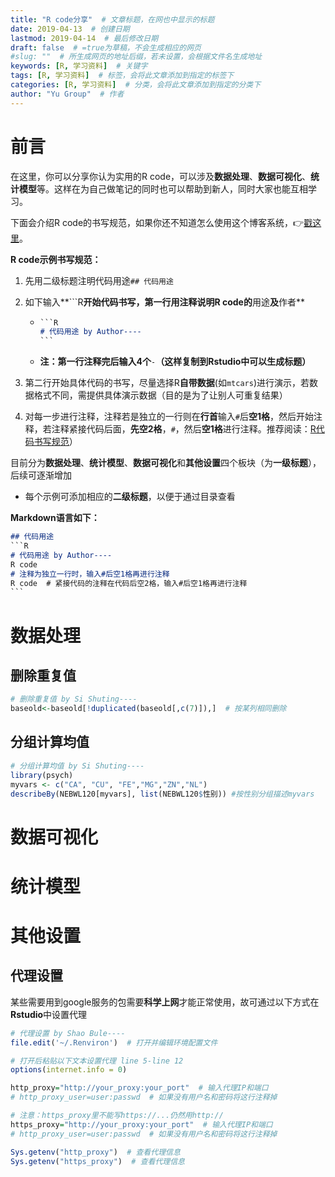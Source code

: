 ```yaml
---
title: "R code分享"  # 文章标题，在网也中显示的标题
date: 2019-04-13  # 创建日期
lastmod: 2019-04-14  # 最后修改日期
draft: false  # =true为草稿，不会生成相应的网页
#slug: ""  # 所生成网页的地址后缀，若未设置，会根据文件名生成地址
keywords: [R, 学习资料]  # 关键字
tags: [R, 学习资料]  # 标签，会将此文章添加到指定的标签下
categories: [R, 学习资料]  # 分类，会将此文章添加到指定的分类下
author: "Yu Group"  # 作者
---
```


# 前言

在这里，你可以分享你认为实用的R code，可以涉及**数据处理**、**数据可视化**、**统计模型**等。这样在为自己做笔记的同时也可以帮助到新人，同时大家也能互相学习。

下面会介绍R code的书写规范，如果你还不知道怎么使用这个博客系统，:point_right:[戳这里](/post/all/about-the-site)。

**R code示例书写规范：**

1. 先用二级标题注明代码用途`## 代码用途`

2. 如下输入**```R**开始代码书写，第一行用注释说明R code的**用途**及**作者**

   - ```markdown
     ​```R
     # 代码用途 by Author---- 
     ​```
     ```

   - **注：第一行注释完后输入4个**`-`**（这样复制到Rstudio中可以生成标题）**

3. 第二行开始具体代码的书写，尽量选择R**自带数据**(如`mtcars`)进行演示，若数据格式不同，需提供具体演示数据（目的是为了让别人可重复结果）

4. 对每一步进行注释，注释若是独立的一行则在**行首**输入`#`后**空1格**，然后开始注释，若注释紧接代码后面，**先空2格**，`#`，然后**空1格**进行注释。推荐阅读：[R代码书写规范](<https://google.github.io/styleguide/Rguide.xml>)）

目前分为**数据处理**、**统计模型**、**数据可视化**和**其他设置**四个板块（为**一级标题**），后续可逐渐增加  

- 每个示例可添加相应的**二级标题**，以便于通过目录查看

**Markdown语言如下：**

```markdown
## 代码用途
​```R
# 代码用途 by Author----
R code
# 注释为独立一行时，输入#后空1格再进行注释
R code  # 紧接代码的注释在代码后空2格，输入#后空1格再进行注释
​```
```


# 数据处理

## 删除重复值

```R
# 删除重复值 by Si Shuting----
baseold<-baseold[!duplicated(baseold[,c(7)]),]  # 按某列相同删除
```
## 分组计算均值 

```R
# 分组计算均值 by Si Shuting---- 
library(psych)  
myvars <- c("CA", "CU", "FE","MG","ZN","NL")
describeBy(NEBWL120[myvars], list(NEBWL120$性别)) #按性别分组描述myvars
```

# 数据可视化

# 统计模型

# 其他设置

## 代理设置

某些需要用到google服务的包需要**科学上网**才能正常使用，故可通过以下方式在**Rstudio**中设置代理

```R
# 代理设置 by Shao Bule----
file.edit('~/.Renviron')  # 打开并编辑环境配置文件

# 打开后粘贴以下文本设置代理 line 5-line 12
options(internet.info = 0)

http_proxy="http://your_proxy:your_port"  # 输入代理IP和端口
# http_proxy_user=user:passwd  # 如果没有用户名和密码将这行注释掉

# 注意：https_proxy里不能写https://...仍然用http://
https_proxy="http://your_proxy:your_port"  # 输入代理IP和端口
# http_proxy_user=user:passwd  # 如果没有用户名和密码将这行注释掉

Sys.getenv("http_proxy")  # 查看代理信息
Sys.getenv("https_proxy")  # 查看代理信息
```

